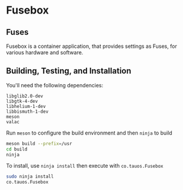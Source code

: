 # Fusebox

## Fuses

Fusebox is a container application, that provides settings as Fuses, for various hardware and software.

## Building, Testing, and Installation

You'll need the following dependencies:

```
libglib2.0-dev
libgtk-4-dev
libhelium-1-dev
libbismuth-1-dev
meson
valac
```

Run `meson` to configure the build environment and then `ninja` to build

```sh
meson build --prefix=/usr
cd build
ninja
```

To install, use `ninja install` then execute with `co.tauos.Fusebox`

```sh
sudo ninja install
co.tauos.Fusebox
```
